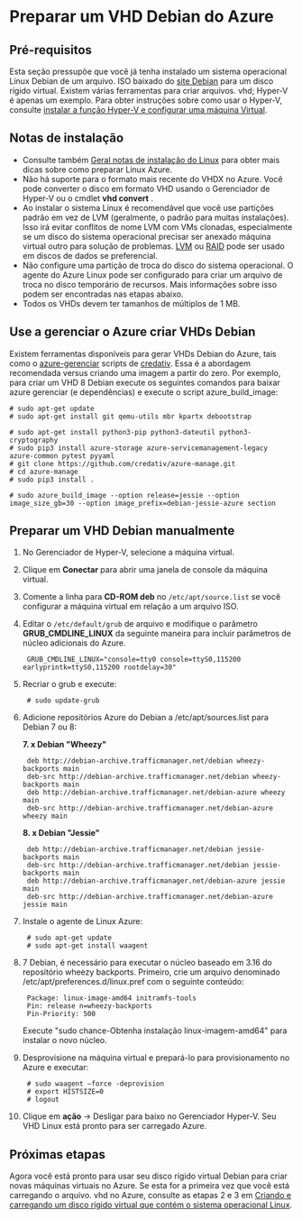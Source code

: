 <properties
    pageTitle="Preparar Debian Linux VHD | Microsoft Azure"
    description="Aprenda a criar Debian 7 e 8 arquivos VHD para implantação no Azure."
    services="virtual-machines-linux"
    documentationCenter=""
    authors="szarkos"
    manager="timlt"
    editor=""
    tags="azure-resource-manager,azure-service-management"/>

<tags
    ms.service="virtual-machines-linux"
    ms.workload="infrastructure-services"
    ms.tgt_pltfrm="vm-linux"
    ms.devlang="na"
    ms.topic="article"
    ms.date="08/24/2016"
    ms.author="szark"/>



# <a name="prepare-a-debian-vhd-for-azure"></a>Preparar um VHD Debian do Azure

## <a name="prerequisites"></a>Pré-requisitos
Esta seção pressupõe que você já tenha instalado um sistema operacional Linux Debian de um arquivo. ISO baixado do [site Debian](https://www.debian.org/distrib/) para um disco rígido virtual. Existem várias ferramentas para criar arquivos. vhd; Hyper-V é apenas um exemplo. Para obter instruções sobre como usar o Hyper-V, consulte [instalar a função Hyper-V e configurar uma máquina Virtual](https://technet.microsoft.com/library/hh846766.aspx).


## <a name="installation-notes"></a>Notas de instalação

- Consulte também [Geral notas de instalação do Linux](virtual-machines-linux-create-upload-generic.md#general-linux-installation-notes) para obter mais dicas sobre como preparar Linux Azure.
- Não há suporte para o formato mais recente do VHDX no Azure. Você pode converter o disco em formato VHD usando o Gerenciador de Hyper-V ou o cmdlet **vhd convert** .
- Ao instalar o sistema Linux é recomendável que você use partições padrão em vez de LVM (geralmente, o padrão para muitas instalações). Isso irá evitar conflitos de nome LVM com VMs clonadas, especialmente se um disco do sistema operacional precisar ser anexado máquina virtual outro para solução de problemas. [LVM](virtual-machines-linux-configure-lvm.md) ou [RAID](virtual-machines-linux-configure-raid.md) pode ser usado em discos de dados se preferencial.
- Não configure uma partição de troca do disco do sistema operacional. O agente do Azure Linux pode ser configurado para criar um arquivo de troca no disco temporário de recursos. Mais informações sobre isso podem ser encontradas nas etapas abaixo.
- Todos os VHDs devem ter tamanhos de múltiplos de 1 MB.


## <a name="use-azure-manage-to-create-debian-vhds"></a>Use a gerenciar o Azure criar VHDs Debian

Existem ferramentas disponíveis para gerar VHDs Debian do Azure, tais como o [azure-gerenciar](https://github.com/credativ/azure-manage) scripts de [credativ](http://www.credativ.com/). Essa é a abordagem recomendada versus criando uma imagem a partir do zero. Por exemplo, para criar um VHD 8 Debian execute os seguintes comandos para baixar azure gerenciar (e dependências) e execute o script azure_build_image:

    # sudo apt-get update
    # sudo apt-get install git qemu-utils mbr kpartx debootstrap

    # sudo apt-get install python3-pip python3-dateutil python3-cryptography
    # sudo pip3 install azure-storage azure-servicemanagement-legacy azure-common pytest pyyaml
    # git clone https://github.com/credativ/azure-manage.git
    # cd azure-manage
    # sudo pip3 install .

    # sudo azure_build_image --option release=jessie --option image_size_gb=30 --option image_prefix=debian-jessie-azure section


## <a name="manually-prepare-a-debian-vhd"></a>Preparar um VHD Debian manualmente

1. No Gerenciador de Hyper-V, selecione a máquina virtual.

2. Clique em **Conectar** para abrir uma janela de console da máquina virtual.

3. Comente a linha para **CD-ROM deb** no `/etc/apt/source.list` se você configurar a máquina virtual em relação a um arquivo ISO.

4. Editar o `/etc/default/grub` de arquivo e modifique o parâmetro **GRUB_CMDLINE_LINUX** da seguinte maneira para incluir parâmetros de núcleo adicionais do Azure.

        GRUB_CMDLINE_LINUX="console=tty0 console=ttyS0,115200 earlyprintk=ttyS0,115200 rootdelay=30"

5. Recriar o grub e execute:

        # sudo update-grub

6. Adicione repositórios Azure do Debian a /etc/apt/sources.list para Debian 7 ou 8:

    **7. x Debian "Wheezy"**

        deb http://debian-archive.trafficmanager.net/debian wheezy-backports main
        deb-src http://debian-archive.trafficmanager.net/debian wheezy-backports main
        deb http://debian-archive.trafficmanager.net/debian-azure wheezy main
        deb-src http://debian-archive.trafficmanager.net/debian-azure wheezy main


    **8. x Debian "Jessie"**

        deb http://debian-archive.trafficmanager.net/debian jessie-backports main
        deb-src http://debian-archive.trafficmanager.net/debian jessie-backports main
        deb http://debian-archive.trafficmanager.net/debian-azure jessie main
        deb-src http://debian-archive.trafficmanager.net/debian-azure jessie main


7. Instale o agente de Linux Azure:

        # sudo apt-get update
        # sudo apt-get install waagent

8. 7 Debian, é necessário para executar o núcleo baseado em 3.16 do repositório wheezy backports. Primeiro, crie um arquivo denominado /etc/apt/preferences.d/linux.pref com o seguinte conteúdo:

        Package: linux-image-amd64 initramfs-tools
        Pin: release n=wheezy-backports
        Pin-Priority: 500

    Execute "sudo chance-Obtenha instalação linux-imagem-amd64" para instalar o novo núcleo.

8. Desprovisione na máquina virtual e prepará-lo para provisionamento no Azure e executar:

        # sudo waagent –force -deprovision
        # export HISTSIZE=0
        # logout

9. Clique em **ação** -> Desligar para baixo no Gerenciador Hyper-V. Seu VHD Linux está pronto para ser carregado Azure.


## <a name="next-steps"></a>Próximas etapas

Agora você está pronto para usar seu disco rígido virtual Debian para criar novas máquinas virtuais no Azure. Se esta for a primeira vez que você está carregando o arquivo. vhd no Azure, consulte as etapas 2 e 3 em [Criando e carregando um disco rígido virtual que contém o sistema operacional Linux](virtual-machines-linux-classic-create-upload-vhd.md).
